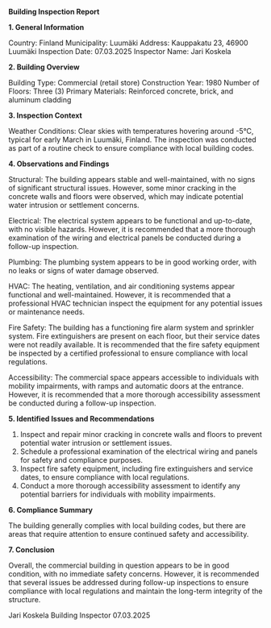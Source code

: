  **Building Inspection Report**

**1. General Information**

Country: Finland
Municipality: Luumäki
Address: Kauppakatu 23, 46900 Luumäki
Inspection Date: 07.03.2025
Inspector Name: Jari Koskela

**2. Building Overview**

Building Type: Commercial (retail store)
Construction Year: 1980
Number of Floors: Three (3)
Primary Materials: Reinforced concrete, brick, and aluminum cladding

**3. Inspection Context**

Weather Conditions: Clear skies with temperatures hovering around -5°C, typical for early March in Luumäki, Finland. The inspection was conducted as part of a routine check to ensure compliance with local building codes.

**4. Observations and Findings**

Structural: The building appears stable and well-maintained, with no signs of significant structural issues. However, some minor cracking in the concrete walls and floors were observed, which may indicate potential water intrusion or settlement concerns.

Electrical: The electrical system appears to be functional and up-to-date, with no visible hazards. However, it is recommended that a more thorough examination of the wiring and electrical panels be conducted during a follow-up inspection.

Plumbing: The plumbing system appears to be in good working order, with no leaks or signs of water damage observed.

HVAC: The heating, ventilation, and air conditioning systems appear functional and well-maintained. However, it is recommended that a professional HVAC technician inspect the equipment for any potential issues or maintenance needs.

Fire Safety: The building has a functioning fire alarm system and sprinkler system. Fire extinguishers are present on each floor, but their service dates were not readily available. It is recommended that the fire safety equipment be inspected by a certified professional to ensure compliance with local regulations.

Accessibility: The commercial space appears accessible to individuals with mobility impairments, with ramps and automatic doors at the entrance. However, it is recommended that a more thorough accessibility assessment be conducted during a follow-up inspection.

**5. Identified Issues and Recommendations**

1. Inspect and repair minor cracking in concrete walls and floors to prevent potential water intrusion or settlement issues.
2. Schedule a professional examination of the electrical wiring and panels for safety and compliance purposes.
3. Inspect fire safety equipment, including fire extinguishers and service dates, to ensure compliance with local regulations.
4. Conduct a more thorough accessibility assessment to identify any potential barriers for individuals with mobility impairments.

**6. Compliance Summary**

The building generally complies with local building codes, but there are areas that require attention to ensure continued safety and accessibility.

**7. Conclusion**

Overall, the commercial building in question appears to be in good condition, with no immediate safety concerns. However, it is recommended that several issues be addressed during follow-up inspections to ensure compliance with local regulations and maintain the long-term integrity of the structure.

Jari Koskela
Building Inspector
07.03.2025